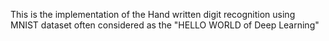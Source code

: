 This is the implementation of the Hand written digit recognition using MNIST dataset often considered as the "HELLO WORLD of Deep Learning"
